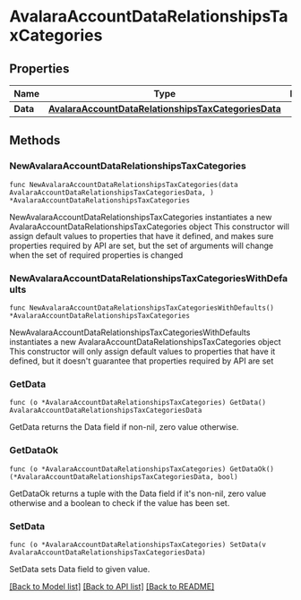 # AvalaraAccountDataRelationshipsTaxCategories

## Properties

Name | Type | Description | Notes
------------ | ------------- | ------------- | -------------
**Data** | [**AvalaraAccountDataRelationshipsTaxCategoriesData**](AvalaraAccountDataRelationshipsTaxCategoriesData.md) |  | 

## Methods

### NewAvalaraAccountDataRelationshipsTaxCategories

`func NewAvalaraAccountDataRelationshipsTaxCategories(data AvalaraAccountDataRelationshipsTaxCategoriesData, ) *AvalaraAccountDataRelationshipsTaxCategories`

NewAvalaraAccountDataRelationshipsTaxCategories instantiates a new AvalaraAccountDataRelationshipsTaxCategories object
This constructor will assign default values to properties that have it defined,
and makes sure properties required by API are set, but the set of arguments
will change when the set of required properties is changed

### NewAvalaraAccountDataRelationshipsTaxCategoriesWithDefaults

`func NewAvalaraAccountDataRelationshipsTaxCategoriesWithDefaults() *AvalaraAccountDataRelationshipsTaxCategories`

NewAvalaraAccountDataRelationshipsTaxCategoriesWithDefaults instantiates a new AvalaraAccountDataRelationshipsTaxCategories object
This constructor will only assign default values to properties that have it defined,
but it doesn't guarantee that properties required by API are set

### GetData

`func (o *AvalaraAccountDataRelationshipsTaxCategories) GetData() AvalaraAccountDataRelationshipsTaxCategoriesData`

GetData returns the Data field if non-nil, zero value otherwise.

### GetDataOk

`func (o *AvalaraAccountDataRelationshipsTaxCategories) GetDataOk() (*AvalaraAccountDataRelationshipsTaxCategoriesData, bool)`

GetDataOk returns a tuple with the Data field if it's non-nil, zero value otherwise
and a boolean to check if the value has been set.

### SetData

`func (o *AvalaraAccountDataRelationshipsTaxCategories) SetData(v AvalaraAccountDataRelationshipsTaxCategoriesData)`

SetData sets Data field to given value.



[[Back to Model list]](../README.md#documentation-for-models) [[Back to API list]](../README.md#documentation-for-api-endpoints) [[Back to README]](../README.md)


